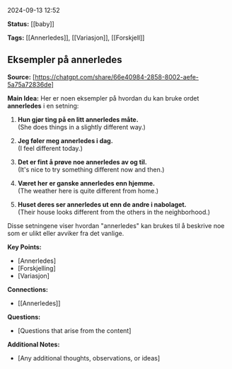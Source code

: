 2024-09-13 12:52

**Status:** [[baby]]

**Tags:** [[Annerledes]], [[Variasjon]], [[Forskjell]]

## Eksempler på annerledes



**Source:** [https://chatgpt.com/share/66e40984-2858-8002-aefe-5a75a72836de]

**Main Idea:** 
Her er noen eksempler på hvordan du kan bruke ordet **annerledes** i en setning:

1. **Hun gjør ting på en litt annerledes måte.**  
   (She does things in a slightly different way.)

2. **Jeg føler meg annerledes i dag.**  
   (I feel different today.)

3. **Det er fint å prøve noe annerledes av og til.**  
   (It's nice to try something different now and then.)

4. **Været her er ganske annerledes enn hjemme.**  
   (The weather here is quite different from home.)

5. **Huset deres ser annerledes ut enn de andre i nabolaget.**  
   (Their house looks different from the others in the neighborhood.)

Disse setningene viser hvordan "annerledes" kan brukes til å beskrive noe som er ulikt eller avviker fra det vanlige.

**Key Points:**

- [Annerledes]
- [Forskjelling]
- [Variasjon]

**Connections:**

- [[Annerledes]]

**Questions:**

- [Questions that arise from the content]

**Additional Notes:**

- [Any additional thoughts, observations, or ideas]
